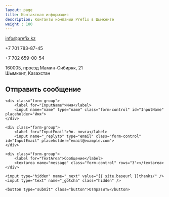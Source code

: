 ```yaml
---
layout: page
title: Контактная информация
description: Контакты компании Prefix в Шымкенте
weight : 100
---
```



<info@prefix.kz>

+7 701 783-87-45

+7 702 659-00-54

160005, проезд Мамин-Сибиряк, 21 <br>
Шымкент, Казахстан


## Отправить сообщение

<form action="//forms.brace.io/info@prefix.kz" method="POST" class="form-dark">

    <div class="form-group">
        <label for="InputName">Имя</label>
        <input name="name" type="name" class="form-control" id="InputName" placeholder="Имя">
    </div>

    <div class="form-group">
        <label for="InputEmail">Эл. почта</label>
        <input name="_replyto" type="email" class="form-control" id="InputEmail" placeholder="email@example.com">
    </div>

    <div class="form-group">
        <label for="TextArea">Сообщение</label>
        <textarea name="message" class="form-control" rows="3"></textarea>
    </div>

    <input type="hidden" name="_next" value="{{ site.baseurl }}thanks/" />
    <input type="text" name="_gotcha" class="hidden" />

    <button type="submit" class="button">Отправить</button>

</form>

